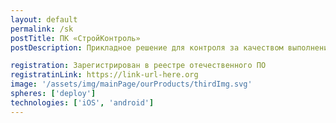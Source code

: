 ```yaml
---
layout: default
permalink: /sk
postTitle: ПК «СтройКонтроль»
postDescription: Прикладное решение для контроля за качеством выполнения строительных работ и выдачи предписаний с помощью мобильных устройств.

registration: Зарегистрирован в реестре отечественного ПО
registratinLink: https://link-url-here.org
image: '/assets/img/mainPage/ourProducts/thirdImg.svg'
spheres: ['deploy']
technologies: ['iOS', 'android']
---
```

